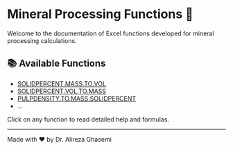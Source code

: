 # Mineral Processing Functions 📘

Welcome to the documentation of Excel functions developed for mineral processing calculations.

## 📚 Available Functions

- [SOLIDPERCENT.MASS.TO.VOL](./SolidPercentMass2Vol.md)
- [SOLIDPERCENT.VOL.TO.MASS](./SolidPercentVol2Mass.md)
- [PULPDENSITY.TO.MASS.SOLIDPERCENT](./PulpDensity2SolidPercent.md)
- ...

Click on any function to read detailed help and formulas.

---
Made with ❤️ by Dr. Alireza Ghasemi
